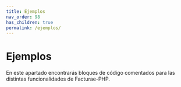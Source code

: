 ```yaml
---
title: Ejemplos
nav_order: 98
has_children: true
permalink: /ejemplos/
---
```


# Ejemplos
En este apartado encontrarás bloques de código comentados para las distintas funcionalidades de Facturae-PHP.
